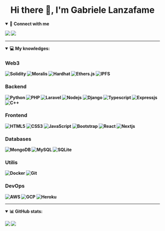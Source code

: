 <h1 align="center">Hi there 👋, I'm Gabriele Lanzafame</h1>

<details open>
<summary>🤝 <b>Connect with me<b></summary>

<p align = "center">

[<img src ="https://img.shields.io/badge/portfolio-web-%23.svg?&style=for-the-badge&logo=&logoColor=white%22">](https://gabrielelanzafame.herokuapp.com/)
[<img src="https://img.shields.io/badge/linkedin-0077B5.svg?&style=for-the-badge&logo=linkedin&logoColor=white" />](https://www.linkedin.com/in/gabriele-lanzafame/)
</p>

</details>


</details>

---

<details open>
<summary>💻 <b>My knowledges</b>: </summary>

 
### Web3
![Solidity](https://img.shields.io/badge/-Solidity-1a1a1a.svg?style=for-the-badge&logo=solidity&logoColor=ffffff)
![Moralis](https://img.shields.io/badge/-Moralis-1a1a1a.svg?style=for-the-badge&logo=moralis&logoColor=ffffff) 
![Hardhat](https://img.shields.io/badge/-hardhat-1a1a1a.svg?style=for-the-badge&logo=hardhat&logoColor=111)
![Ethers.js](https://img.shields.io/badge/-ethers.js-1a1a1a.svg?style=for-the-badge&logo=hardhat&logoColor=111)
![IPFS](https://img.shields.io/badge/-IPFS-1a1a1a.svg?style=for-the-badge&logo=ipfs&logoColor=ffffff)
 
### Backend
![Python](https://img.shields.io/badge/-Python-3776AB.svg?style=for-the-badge&logo=Python&logoColor=ffffff)
![PHP](https://img.shields.io/badge/-PHP-777BB4.svg?style=for-the-badge&logo=PHP&logoColor=ffffff)
![Laravel](https://img.shields.io/badge/-Laravel-FF2D20.svg?style=for-the-badge&logo=laravel&logoColor=ffffff)
![Nodejs](https://img.shields.io/badge/-Nodejs-339933.svg?style=for-the-badge&logo=Node.js&logoColor=ffffff)
![Django](https://img.shields.io/badge/-Django-282C34.svg?style=for-the-badge&logo=django)
![Typescript](https://img.shields.io/badge/-Typescript-00599C.svg?style=for-the-badge&logo=typescript&logoColor=ffffff)
![Expressjs](https://img.shields.io/badge/-Express.js-333.svg?style=for-the-badge&logo=express&logoColor=ffffff)
![C++](https://img.shields.io/badge/-C++-00599C.svg?style=for-the-badge&logo=C%2B%2B&logoColor=ffffff)
 
### Frontend
![HTML5](https://img.shields.io/badge/-HTML5-E34F26.svg?style=for-the-badge&logo=html5&logoColor=ffffff)
![CSS3](https://img.shields.io/badge/-CSS3-1572B6.svg?style=for-the-badge&logo=css3)
![JavaScript](https://img.shields.io/badge/-JavaScript-282C34?style=for-the-badge&logo=javascript)
![Bootstrap](https://img.shields.io/badge/-Bootstrap-563D7C.svg?style=for-the-badge&logo=bootstrap)
![React](https://img.shields.io/badge/-React-282C34.svg?style=for-the-badge&logo=react&logoColor=ffffff)
![Nextjs](https://img.shields.io/badge/-next.js-282C34.svg?style=for-the-badge&logo=next&logoColor=ffffff)

### Databases
![MongoDB](https://img.shields.io/badge/-MongoDB-47A248?style=for-the-badge&logo=mongodb&logoColor=ffffff)
![MySQL](https://img.shields.io/badge/-MySQL-4479A1?style=for-the-badge&logo=mysql&logoColor=ffffff)
![SQLite](https://img.shields.io/badge/-SQLite-003B57.svg?style=for-the-badge&logo=SQlite&logoColor=ffffff)

### Utilis
![Docker](https://img.shields.io/badge/-Docker-2496ED.svg?style=for-the-badge&logo=Docker&logoColor=ffffff)
![Git](https://img.shields.io/badge/-Git-F05032.svg?style=for-the-badge&logo=Git&logoColor=ffffff)

### DevOps
![AWS](https://img.shields.io/badge/-AWS-232F3E.svg?style=for-the-badge&logo=Amazon+AWS&logoColor=ffffff)
![GCP](https://img.shields.io/badge/-Google%20Cloud-4285F4.svg?style=for-the-badge&logo=Google+Cloud&logoColor=ffffff)
![Heroku](https://img.shields.io/badge/-Heroku-430098.svg?style=for-the-badge&logo=Heroku&logoColor=ffffff)

</details>

---

<details open>
 <summary>📊 <b>GitHub stats</b>: </summary>
 <br>
 <img src="https://github-readme-stats.vercel.app/api?username=xjabr&show_icons=true&theme=tokyonight" />
 <img src="https://github-readme-stats.vercel.app/api/top-langs/?username=xjabr&langs_count=8&layout=compact&theme=tokyonight" />
</design>
